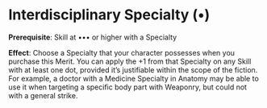 # Interdisciplinary Specialty (•)
**Prerequisite**: Skill at ••• or higher with a Specialty

**Effect**: Choose a Specialty that your character possesses
when you purchase this Merit. You can apply the +1 from
that Specialty on any Skill with at least one dot, provided
it’s justifiable within the scope of the fiction. For example,
a doctor with a Medicine Specialty in Anatomy may be able
to use it when targeting a specific body part with Weaponry,
but could not with a general strike.